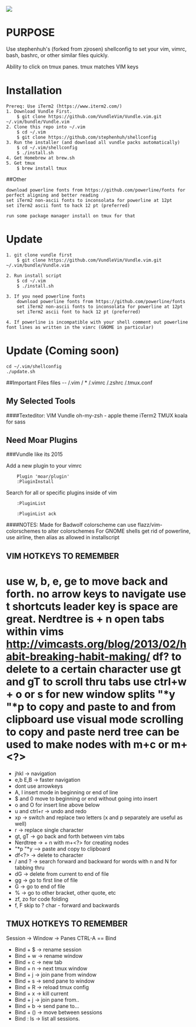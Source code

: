 [![](http://img.shields.io/badge/unicorn-approved-ff69b4.svg)](https://www.youtube.com/watch?v=9auOCbH5Ns4)
# PURPOSE 
Use stephenhuh's (forked from zjrosen)
shellconfig to set your vim, vimrc, bash, bashrc, or other similar files quickly.

Ability to click on tmux panes.
tmux matches VIM keys

# Installation

	Prereq: Use iTerm2 (https://www.iterm2.com/)
	1. Download Vundle First.
		$ git clone https://github.com/VundleVim/Vundle.vim.git ~/.vim/bundle/Vundle.vim
	2. Clone this repo into ~/.vim
		$ cd ~/.vim
		$ git clone https://github.com/stephenhuh/shellconfig 
	3. Run the installer (and download all vundle packs automatically)
		$ cd ~/.vim/shellconfig
		$ ./install.sh
	4. Get Homebrew at brew.sh
	5. Get tmux 
		$ brew install tmux

##Other

	download powerline fonts from https://github.com/powerline/fonts for perfect aligning and better reading
	set iTerm2 non-ascii fonts to inconsolata for powerline at 12pt
	set iTerm2 ascii font to hack 12 pt (preferred)

	run some package manager install on tmux for that
# Update
	1. git clone vundle first
		$ git clone https://github.com/VundleVim/Vundle.vim.git ~/.vim/bundle/Vundle.vim

	2. Run install script
		$ cd ~/.vim
		$ ./install.sh

	3. If you need powerline fonts
		download powerline fonts from https://github.com/powerline/fonts
		set iTerm2 non-ascii fonts to inconsolata for powerline at 12pt
		set iTerm2 ascii font to hack 12 pt (preferred)
	
	4. If powerline is incompatible with your shell comment out powerline font lines as written in the vimrc (GNOME in particular)

# Update (Coming soon)
	
	cd ~/.vim/shellconfig
	./update.sh

##Important Files
files -- 
/.vim / *
/.vimrc
/.zshrc
/.tmux.conf
## My Selected Tools
####Texteditor: VIM
Vundle
oh-my-zsh - apple theme
iTerm2
TMUX
koala for sass

## Need Moar Plugins
###Vundle like its 2015

Add a new plugin to your vimrc

		Plugin 'moar/plugin'
		:PluginInstall

Search for all or specific plugins inside of vim

		:PluginList

		:PluginList ack

####NOTES:
Made for Badwolf colorscheme
can use flazz/vim-colorschemes to alter colorschemes
For GNOME shells get rid of powerline, use airline, then alias as allowed in installscript


VIM HOTKEYS TO REMEMBER
---
use w, b, e, ge to move back and forth.
no arrow keys to navigate
use t<char> shortcuts
leader key is space are great.
Nerdtree is <ldr> + n
open tabs within vims
http://vimcasts.org/blog/2013/02/habit-breaking-habit-making/
df? to delete to  a certain character
use gt and gT to scroll thru tabs
use ctrl+w + o or s for new window splits
"*y "*p to copy and paste to and from clipboard
use visual mode scrolling to copy and paste
nerd tree can be used to make nodes with m+c or m+<?>
=======
* jhkl -> navigation
* e,b E,B -> faster navigation
* dont use arrowkeys
* A, I insert mode in beginning or end of line
* $ and 0 move to beginning or end without going into insert
* o and O for insert line above below 
* u and ctrl+r -> undo and redo
* xp -> switch and replace two letters (x and p separately are useful as well)
* r -> replace single character
* gt, gT -> go back and forth between vim tabs
* Nerdtree -> <ldr> + n with m+<?> for creating nodes
* "*p  "*y --> paste and copy to clipboard
* df<?> -> delete to character
* / and ? -> search forward and backward for words with n and N for tabbing thru
* dG -> delete from current to end of file
* gg -> go to first line of file
* G -> go to end of file
* % -> go to other bracket, other quote, etc
* zf, zo for code folding
* f<?>, F<?> skip to ? char - forward and backwards

TMUX HOTKEYS TO REMEMBER
---
Session -> Window -> Panes
CTRL-A == Bind
* Bind + $ -> rename session
* Bind + w -> rename window
* Bind + c -> new tab
* Bind + n -> next tmux window
* Bind + j -> join pane from window
* Bind + s -> send pane to window
* Bind + R -> reload tmux config
* Bind + x -> kill current
* Bind + j -> join pane from..
* Bind + b -> send pane to...
* Bind + () -> move between sessions
* Bind : ls -> list all sessions.

